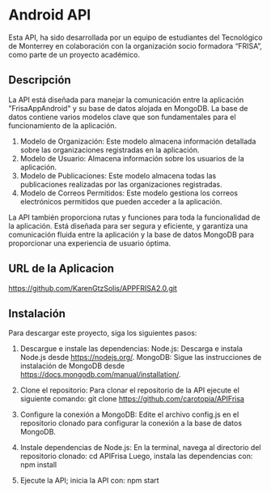 # Android API

Esta API, ha sido desarrollada por un equipo de estudiantes del Tecnológico de Monterrey en colaboración con la organización socio formadora “FRISA”, como parte de un proyecto académico. 


## Descripción 

La API está diseñada para manejar la comunicación entre la aplicación "FrisaAppAndroid" y su base de datos alojada en MongoDB. La base de datos contiene varios modelos clave que son fundamentales para el funcionamiento de la aplicación.

1. Modelo de Organización: Este modelo almacena información detallada sobre las organizaciones registradas en la aplicación.
2. Modelo de Usuario: Almacena información sobre los usuarios de la aplicación.
3. Modelo de Publicaciones: Este modelo almacena todas las publicaciones realizadas por las organizaciones registradas. 
4. Modelo de Correos Permitidos: Este modelo gestiona los correos electrónicos permitidos que pueden acceder a la aplicación.

La API también proporciona rutas y funciones para toda la funcionalidad de la aplicación. Está diseñada para ser segura y eficiente, y garantiza una comunicación fluida entre la aplicación y la base de datos MongoDB para proporcionar una experiencia de usuario óptima.


## URL de la Aplicacion

https://github.com/KarenGtzSolis/APPFRISA2.0.git


## Instalación 

Para descargar este proyecto, siga los siguientes pasos:


1. Descargue e instale las dependencias:
	Node.js: Descarga e instala Node.js desde https://nodejs.org/.
	MongoDB: Sigue las instrucciones de instalación de MongoDB desde https://docs.mongodb.com/manual/installation/.

2. Clone el repositorio:
	Para clonar el repositorio de la API ejecute el siguiente comando: git clone https://github.com/carotopia/APIFrisa

3. Configure la conexión a MongoDB:
	Edite el archivo config.js en el repositorio clonado para configurar la conexión a la base de datos MongoDB.

4. Instale dependencias de Node.js:
	En la terminal, navega al directorio del repositorio clonado: cd APIFrisa
	Luego, instala las dependencias con: npm install

5. Ejecute la API; inicia la API con: npm start
